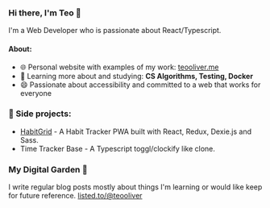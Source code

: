 ### Hi there, I'm Teo 👋
I'm a Web Developer who is passionate about React/Typescript.

#### About:
- 🌐 Personal website with examples of my work: <a href="https://teooliver.me/">teooliver.me</a>
- 🌱 Learning more about and studying: **CS Algorithms, Testing, Docker**
- 😄 Passionate about accessibility and committed to a web that works for everyone

### 🚀 Side projects:
- [HabitGrid](https://habitgrid.xyz) - A Habit Tracker PWA built with React, Redux, Dexie.js and Sass.
- Time Tracker Base - A Typescript toggl/clockify like clone.

### My Digital Garden 🌱
I write regular blog posts mostly about things I'm learning or would like keep for future reference.
<a href="https://listed.to/@teooliver">listed.to/@teooliver</a>

<!--
**teooliver/teooliver** is a ✨ _special_ ✨ repository because its `README.md` (this file) appears on your GitHub profile.

Here are some ideas to get you started:

- 🔭 I’m currently working on ...
- 🌱 I’m currently learning ...
- 👯 I’m looking to collaborate on ...
- 🤔 I’m looking for help with ...
- 💬 Ask me about ...
- 📫 How to reach me: ...
- 😄 Pronouns: ...
- ⚡ Fun fact: ...
-->
